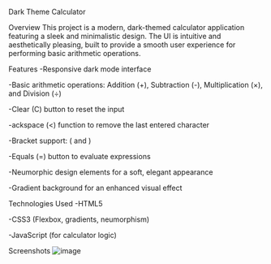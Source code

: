 Dark Theme Calculator

Overview
This project is a modern, dark-themed calculator application featuring a sleek and minimalistic design. The UI is intuitive and aesthetically pleasing, built to provide a smooth user experience for performing basic arithmetic operations.

Features
 -Responsive dark mode interface

 -Basic arithmetic operations: Addition (+), Subtraction (-), Multiplication (×), and Division (÷)

 -Clear (C) button to reset the input

 -ackspace (<) function to remove the last entered character

 -Bracket support: ( and )

 -Equals (=) button to evaluate expressions

 -Neumorphic design elements for a soft, elegant appearance

 -Gradient background for an enhanced visual effect

Technologies Used
 -HTML5

 -CSS3 (Flexbox, gradients, neumorphism)

 -JavaScript (for calculator logic)


 Screenshots
 ![image](https://github.com/user-attachments/assets/44ba4e7f-b645-443c-b6c6-97272d5e721b)
